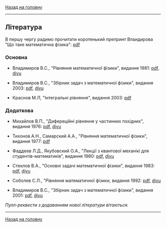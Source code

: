 <!--DEBUG-->

[Назад на головну](../README.md)

---

## Література

В першу чергу радимо прочитати коротенький препринт Влаидирова "Що таке математична фізика": [pdf](vladimirov-what-is-mph.pdf)

### Основна

- Владимиров В.С., "Рівняння математичної фізики", видання 1981: [pdf](vladimirov-lectures-1981.pdf), [djvu](vladimirov-lectures-1981.djvu)

- Владимиров В.С., "Збірник задач з математичної фізики", видання 2003: [pdf](vladimirov-problems-2003.pdf), [djvu](vladimirov-problems-2003.djvu)

- Краснов М.Л, "Інтегральні рівняння", видання 2003: [pdf](krasnov-2003.pdf)

### Додаткова

- Михайлов В.П., "Дифереційні рівняння у частинних похідних", видання 1976: [pdf](mikhailov-1976.pdf), [djvu](mikhailov-1976.djvu)

- Тихонов А.Н., Самарский А.А., "Рівняння математичної фізики",  видання 1977: [pdf](tikhonov-1977.pdf)

- Фаддеев Л.Д., Якубовский О.А., "Лекції з квантової механікі для студентів-математиків", видання 1980: [pdf](faddeev-1980.pdf), [djvu](faddeev-1980.djvu)

- Стеклов В.А., "Основні задачі математичної фізики", видання 1983: [pdf](steklov-1983.pdf), [djvu](steklov-1983.djvu)

- Соболев С.Л., "Рівняння математичної фізики, видання 1992: [pdf](sobolev-1992.pdf), [djvu](sobolev-1992.djvu)

- Владимиров В.С., "Збірник задач з математичної фізики", видання 2001: [pdf](vladimirov-problems-2001.pdf), [djvu](vladimirov-problems-2001.djvu)

<!-- зовсім додаткова
- Ховратович Д.В., "Рівняння математичної фізики. Конспект лекцій", 2005: [pdf](khovratovich-2005.pdf)

- Колесникова С.И., "Методи розв'язування основних задач математичної фізики", видання 2015: [pdf](kolesnikova-2015.pdf) 
-->

_Пулл-реквести з додаванням нової літератури вітаються._

---

[Назад на головну](../README.md)